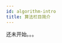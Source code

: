 ```yaml
---
id: algorithm-intro
title: 算法栏目简介
---
```


还未开始。。。

<!-- **左侧的**导航（移动端为**左上角**）按类别进行分类，可以点击相应的类别展开查看。 -->